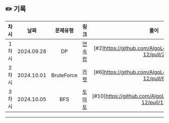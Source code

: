 ## ✏️ 기록   

| 차시 |    날짜    | 문제유형 | 링크 | 풀이 |
|:----:|:---------:|:----:|:-----:|:----:|
| 1차시 | 2024.09.28 |      DP      | [연속합](https://www.acmicpc.net/problem/1912)| [#2]https://github.com/AlgoLeadMe/AlgoLeadMe-12/pull/2|
| 2차시 | 2024.10.01 |  BruteForce  | [카펫](https://school.programmers.co.kr/learn/courses/30/lessons/42842)| [#6]https://github.com/AlgoLeadMe/AlgoLeadMe-12/pull/6|
| 3차시 | 2024.10.05 |  BFS  | [토마토](https://www.acmicpc.net/problem/7576)| [#10]https://github.com/AlgoLeadMe/AlgoLeadMe-12/pull/10|
---
